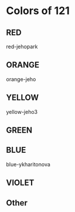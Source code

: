 # Colors of 121

## RED
red-jehopark

## ORANGE
orange-jeho

## YELLOW
yellow-jeho3

## GREEN

## BLUE
blue-ykharitonova

## VIOLET

## Other
